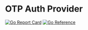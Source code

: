 # OTP Auth Provider

[![Go Report Card](https://goreportcard.com/badge/github.com/applicaset/otp-auth)](https://goreportcard.com/report/github.com/applicaset/otp-auth)
[![Go Reference](https://pkg.go.dev/badge/github.com/applicaset/otp-auth.svg)](https://pkg.go.dev/github.com/applicaset/otp-auth)
